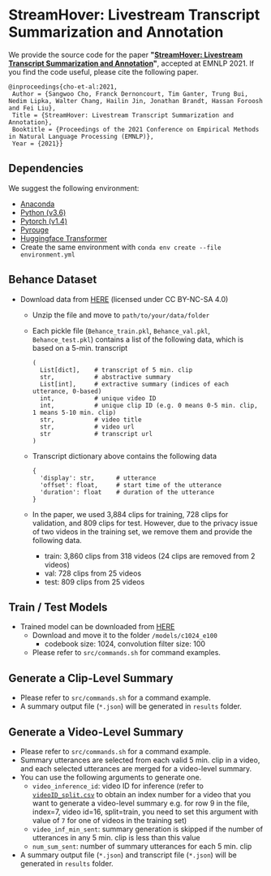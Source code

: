 # StreamHover: Livestream Transcript Summarization and Annotation

We provide the source code for the paper **"[StreamHover: Livestream Transcript Summarization and Annotation](https://arxiv.org/pdf/2109.05160.pdf)"**, accepted at EMNLP 2021. If you find the code useful, please cite the following paper.

```
@inproceedings{cho-et-al:2021,
 Author = {Sangwoo Cho, Franck Dernoncourt, Tim Ganter, Trung Bui, Nedim Lipka, Walter Chang, Hailin Jin, Jonathan Brandt, Hassan Foroosh and Fei Liu},
 Title = {StreamHover: Livestream Transcript Summarization and Annotation},
 Booktitle = {Proceedings of the 2021 Conference on Empirical Methods in Natural Language Processing (EMNLP)},
 Year = {2021}}
```

## Dependencies

We suggest the following environment:

  - [Anaconda](https://anaconda.org/)
  - [Python (v3.6)](https://www.anaconda.com/download/)
  - [Pytorch (v1.4)](https://pytorch.org/get-started/locally/)
  - [Pyrouge](https://pypi.org/project/pyrouge/)
  - [Huggingface Transformer](https://github.com/huggingface/transformers)
  - Create the same environment with `conda env create --file environment.yml`


## Behance Dataset

  - Download data from [HERE](https://drive.google.com/file/d/1kMmMX7ceYLOZuhdsgi_Qahc269Bpipha/view?usp=sharing) (licensed under CC BY-NC-SA 4.0)
    - Unzip the file and move to `path/to/your/data/folder`           
    - Each pickle file (`Behance_train.pkl`, `Behance_val.pkl`, `Behance_test.pkl`) contains a list of the following data, which is based on a 5-min. transcript      
      ```
      (
      	List[dict],    # transcript of 5 min. clip
      	str,           # abstractive summary
      	List[int],     # extractive summary (indices of each utterance, 0-based)
      	int,           # unique video ID
      	int,           # unique clip ID (e.g. 0 means 0-5 min. clip, 1 means 5-10 min. clip)
      	str,           # video title
      	str,           # video url
      	str            # transcript url
      )
      ```
      
    - Transcript dictionary above contains the following data
      ``` 
      {
      	'display': str,      # utterance
      	'offset': float,     # start time of the utterance
      	'duration': float    # duration of the utterance
      }
      ```
      
    - In the paper, we used 3,884 clips for training, 728 clips for validation, and 809 clips for test. However, due to the privacy issue of two videos in the training set, we remove them and provide the following data.
      - train: 3,860 clips from 318 videos (24 clips are removed from 2 videos)
      - val: 728 clips from 25 videos
      - test: 809 clips from 25 videos

## Train / Test Models

- Trained model can be downloaded from [HERE](https://drive.google.com/file/d/1rn-OsnnvNUkM-iSF9aEB6rEEqn9A_w2Z/view?usp=sharing) 
  - Download and move it to the folder `/models/c1024_e100`
    - codebook size: 1024, convolution filter size: 100
  - Please refer to `src/commands.sh` for command examples.

## Generate a Clip-Level Summary

- Please refer to `src/commands.sh` for a command example.
- A summary output file (`*.json`) will be generated in `results` folder.

## Generate a Video-Level Summary

- Please refer to `src/commands.sh` for a command example.
- Summary utterances are selected from each valid 5 min. clip in a video, and each selected utterances are merged for a video-level summary.
- You can use the following arguments to generate one.
  - `video_inference_id`: video ID for inference (refer to [`videoID_split.csv`](https://drive.google.com/file/d/1M8jdj35zuJ0V_SoOgPQ9KNWnKcVTo9PF/view?usp=sharing) to obtain an index number for a video that you want to generate a video-level summary e.g. for row 9 in the file, index=7, video id=16, split=train, you need to set this argument with value of `7` for one of videos in the training set)
  - `video_inf_min_sent`: summary generation is skipped if the number of utterances in any 5 min. clip is less than this value
  - `num_sum_sent`: number of summary utterances for each 5 min. clip
- A summary output file (`*.json`) and transcript file (`*.json`) will be generated in `results` folder.
